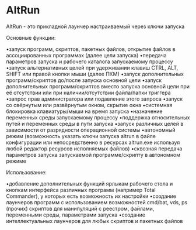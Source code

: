 # AltRun
AltRun - это прикладной лаунчер настраиваемый через ключи запуска

Основные функции:

•запуск программ, скриптов, пакетных файлов, открытие файлов в ассоциированных программах (далее цели запуска)
•передача параметров запуска и рабочего каталога запускаемому процессу
•запуск альтернативных целей при удерживании клавиш CTRL, ALT, SHIFT или правой кнопки мыши (далее ПКМ)
•запуск дополнительных программ/скриптов до/после запуска основной цели
•запуск дополнительных программ/скриптов вместо запуска основной цели при её отсутствии или при наличии/отсутствии файла/папки триггера
•запрос прав администратора или подавление этого запроса
•запуск со свёрнутым или развёрнутым окном, скрытие окна
•системная блокировка клавиатуры/мыши на время запуска
•назначение переменных среды запускаемому процессу
•поддержка относительных путей и переменных среды в пути запуска
•запуск различных целей в зависимости от разрядности операционной системы
•автономный режим (возможность указать ключи запуска altrun в файле конфигурации или непосредственно в ресурсах altrun.exe используя любой редактор ресурсов исполняемых файлов)
•сквозная передача параметров запуска запускаемой программе/скрипту в автономном режиме

Использование:

•добавление дополнительных функций ярлыкам рабочего стола и кнопкам интерфейса различных программ (например Total Commander), у которых есть возможность их настройки
•создание лаунчеров программ с использованием возможностей cmd/bat, vds, ps (прочих) скриптов для манипуляций с реестром, файлами, переменными среды, параметрами запуска
•создание интеллектуальных лаунчеров для любых скриптов и пакетных файлов
